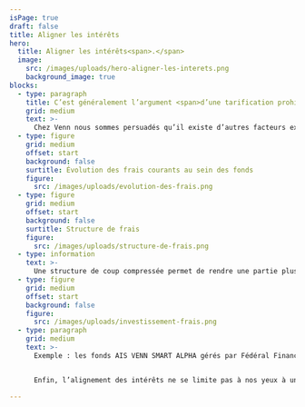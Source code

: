 ```yaml
---
isPage: true
draft: false
title: Aligner les intérêts
hero:
  title: Aligner les intérêts<span>.</span>
  image:
    src: /images/uploads/hero-aligner-les-interets.png
    background_image: true
blocks:
  - type: paragraph
    title: C’est généralement l’argument <span>d’une tarification prohibitive</span> qui est mise en avant pour expliquer la sous-performance structurelle des gérants actifs sur le long terme.
    grid: medium
    text: >-
      Chez Venn nous sommes persuadés qu’il existe d’autres facteurs expliquant ce phénomène, mais les frais pèsent en effet sur la capacité de génération d’alpha. La prise de conscience progressive de l’industrie sur ce sujet conduit à une certaine tendance à la compression des frais de gestion.
  - type: figure
    grid: medium
    offset: start
    background: false
    surtitle: Évolution des frais courants au sein des fonds
    figure:
      src: /images/uploads/evolution-des-frais.png
  - type: figure
    grid: medium
    offset: start
    background: false
    surtitle: Structure de frais
    figure:
      src: /images/uploads/structure-de-frais.png
  - type: information
    text: >-
      Une structure de coup compressée permet de rendre une partie plus conséquente de la performance aux investisseurs et à plus long terme de créer un cercle vertueux : la performance “conservée” au sein des fonds sera capitalisée générant ainsi une assiette de création de valeur plus large.
  - type: figure
    grid: medium
    offset: start
    background: false
    figure:
      src: /images/uploads/investissement-frais.png
  - type: paragraph
    grid: medium
    text: >-
      Exemple : les fonds AIS VENN SMART ALPHA gérés par Fédéral Finance présentent une structure de frais plafonnée à 1% (part I), soit inférieure de plus de 25% à la tarification moyenne pratiquée par les fonds actions européens (avant même de considérer l’impact des frais de surperformance !). 


      Enfin, l’alignement des intérêts ne se limite pas à nos yeux à une politique tarifaire. Cela passe aussi par de la transparence, une liquidité optimale, etc…

---
```

